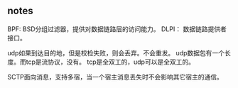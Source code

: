 notes
---------

BPF: BSD分组过滤器，提供对数据链路层的访问能力。
DLPI： 数据链路提供者接口。

udp如果到达目的地，但是校检失败，则会丢弃。不会重发。
udp数据包有一个长度。而tcp是流协议，没有。
tcp是全双工的，udp可以是全双工的。

SCTP面向消息，支持多宿，当一个宿主消息丢失时不会影响其它宿主的通信。


